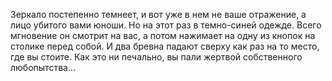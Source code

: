 Зеркало постепенно темнеет, и вот уже в нем не ваше отражение, а лицо убитого вами юноши. Но на этот раз в темно-синей одежде. Всего мгновение он смотрит на вас, а потом нажимает на одну из кнопок на столике перед собой. И два бревна падают сверху как раз на то место, где вы стоите. Как это ни печально, вы пали жертвой собственного любопытства...

